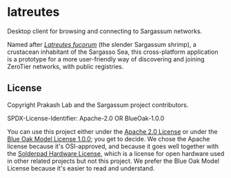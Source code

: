 # latreutes

Desktop client for browsing and connecting to Sargassum networks.

Named after [_Latreutes fucorum_](https://www.itis.gov/servlet/SingleRpt/SingleRpt?search_topic=TSN&search_value=96870#null) (the slender Sargassum shrimp), a crustacean inhabitant of the Sargasso Sea, this cross-platform application is a prototype for a more user-friendly way of discovering and joining ZeroTier networks, with public registries.

## License

Copyright Prakash Lab and the Sargassum project contributors.

SPDX-License-Identifier: Apache-2.0 OR BlueOak-1.0.0

You can use this project either under the [Apache 2.0 License](https://www.apache.org/licenses/LICENSE-2.0) or under the [Blue Oak Model License 1.0.0](https://blueoakcouncil.org/license/1.0.0); you get to decide. We chose the Apache license because it's OSI-approved, and because it goes well together with the [Solderpad Hardware License](http://solderpad.org/licenses/SHL-2.1/), which is a license for open hardware used in other related projects but not this project. We prefer the Blue Oak Model License because it's easier to read and understand.
